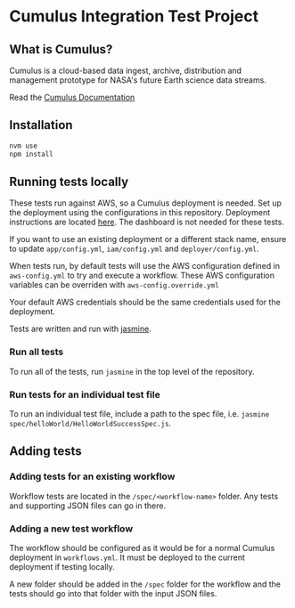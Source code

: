 #  Cumulus Integration Test Project

## What is Cumulus?

Cumulus is a cloud-based data ingest, archive, distribution and management
prototype for NASA's future Earth science data streams.

Read the [Cumulus Documentation](https://cumulus-nasa.github.io/)

## Installation

```bash
nvm use
npm install
```

## Running tests locally

These tests run against AWS, so a Cumulus deployment is needed. Set up the deployment using the configurations in this repository. Deployment instructions are located [here](https://cumulus-nasa.github.io/docs/deployment.html). The dashboard is not needed for these tests.

If you want to use an existing deployment or a different stack name, ensure to update `app/config.yml`, `iam/config.yml` and `deployer/config.yml`.

When tests run, by default tests will use the AWS configuration defined in `aws-config.yml` to try and execute a workflow. These AWS configuration variables can be overriden with `aws-config.override.yml`

Your default AWS credentials should be the same credentials used for the deployment.

Tests are written and run with [jasmine](https://jasmine.github.io/setup/nodejs.html).

### Run all tests

To run all of the tests, run `jasmine` in the top level of the repository.

### Run tests for an individual test file

To run an individual test file, include a path to the spec file, i.e. `jasmine spec/helloWorld/HelloWorldSuccessSpec.js`.

## Adding tests

### Adding tests for an existing workflow

Workflow tests are located in the `/spec/<workflow-name>` folder. Any tests and supporting JSON files can go in there. 

### Adding a new test workflow

The workflow should be configured as it would be for a normal Cumulus deployment in `workflows.yml`. It must be deployed to the current deployment if testing locally.

A new folder should be added in the `/spec` folder for the workflow and the tests should go into that folder with the input JSON files. 
